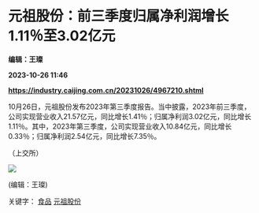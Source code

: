 # 元祖股份：前三季度归属净利润增长1.11％至3.02亿元
**编辑：王璨**

**2023-10-26 11:46**

**https://industry.caijing.com.cn/20231026/4967210.shtml**

10月26日，元祖股份发布2023年第三季度报告。当中披露，2023年前三季度，公司实现营业收入21.57亿元，同比增长1.41％；归属净利润3.02亿元，同比增长1.11％。其中，2023年第三季度，公司实现营业收入10.84亿元，同比增长0.33％；归属净利润2.54亿元，同比增长7.35％。

（上交所）

![](https://tx1.cdn.caijing.com.cn/2014-03-27/114048455.jpg)

(编辑：王璨)

关键字： [食品](https://app.caijing.com.cn/tags.php?tag=%E9%A3%9F%E5%93%81 "食品") [元祖股份](https://app.caijing.com.cn/tags.php?tag=%E5%85%83%E7%A5%96%E8%82%A1%E4%BB%BD "元祖股份")